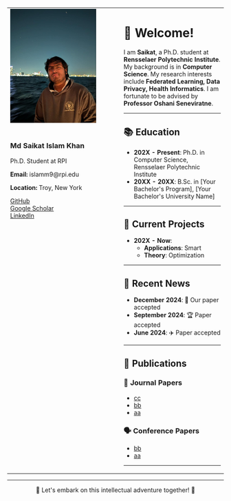 <table>
<tr>
<td width="250" valign="top">
  <img src="https://github.com/saikat15010/saikat15010/blob/main/saikat.jpeg" alt="Md Saikat Islam Khan" width="200"/><br><br>
  <h3>Md Saikat Islam Khan</h3>
  <p>Ph.D. Student at RPI</p>
  <p><b>Email:</b> islamm9@rpi.edu</p>
  <p><b>Location:</b> Troy, New York</p>
  <a href="https://github.com/saikat15010">GitHub</a><br>
  <a href="https://scholar.google.com/citations?user=_KIOkQsAAAAJ&hl=en">Google Scholar</a><br>
  <a href="https://https://www.linkedin.com/in/bappy123//">LinkedIn</a>
  </p>
</td>

<td valign="top">

<h1>👋 Welcome!</h1>

I am <b>Saikat</b>, a Ph.D. student at <b>Rensselaer Polytechnic Institute</b>. My background is in <b>Computer Science</b>. My research interests include <b>Federated Learning, Data Privacy, Health Informatics</b>. I am fortunate to be advised by <b>Professor Oshani Seneviratne</b>.

---

## 📚 Education

- **202X - Present**: Ph.D. in Computer Science, Rensselaer Polytechnic Institute
- **20XX - 20XX**: B.Sc. in [Your Bachelor's Program], [Your Bachelor's University Name]

---

## 💬 Current Projects

- **202X - Now**:
  - **Applications**: Smart
  - **Theory**: Optimization

---

## 📢 Recent News

- **December 2024**: 🎉 Our paper accepted 
- **September 2024**: 🏆 Paper accepted 
- **June 2024**: ✈️ Paper accepted 

---

## 📝 Publications

### 📖 Journal Papers
- [cc](#)
- [bb](#)
- [aa](#)

### 🗣️ Conference Papers
- [bb](#)
- [aa](#)

---

</td>
</tr>
</table>

---

<p align="center">
  🚀 Let's embark on this intellectual adventure together! 🚀
</p>
